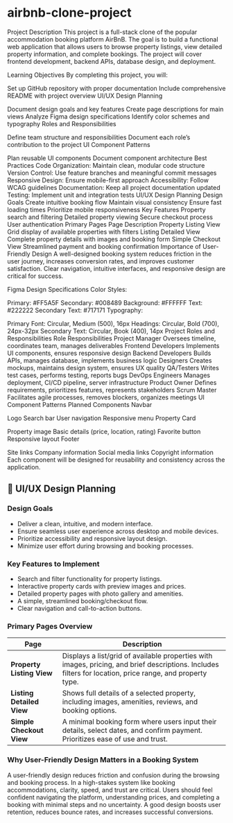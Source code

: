 # airbnb-clone-project

Project Description
This project is a full-stack clone of the popular accommodation booking platform AirBnB. The goal is to build a functional web application that allows users to browse property listings, view detailed property information, and complete bookings. The project will cover frontend development, backend APIs, database design, and deployment.

Learning Objectives
By completing this project, you will:

Set up GitHub repository with proper documentation
Include comprehensive README with project overview
UI/UX Design Planning

Document design goals and key features
Create page descriptions for main views
Analyze Figma design specifications
Identify color schemes and typography
Roles and Responsibilities

Define team structure and responsibilities
Document each role’s contribution to the project
UI Component Patterns

Plan reusable UI components
Document component architecture
Best Practices
Code Organization: Maintain clean, modular code structure
Version Control: Use feature branches and meaningful commit messages
Responsive Design: Ensure mobile-first approach
Accessibility: Follow WCAG guidelines
Documentation: Keep all project documentation updated
Testing: Implement unit and integration tests
UI/UX Design Planning
Design Goals
Create intuitive booking flow
Maintain visual consistency
Ensure fast loading times
Prioritize mobile responsiveness
Key Features
Property search and filtering
Detailed property viewing
Secure checkout process
User authentication
Primary Pages
Page Description
Property Listing View Grid display of available properties with filters
Listing Detailed View Complete property details with images and booking form
Simple Checkout View Streamlined payment and booking confirmation
Importance of User-Friendly Design
A well-designed booking system reduces friction in the user journey, increases conversion rates, and improves customer satisfaction. Clear navigation, intuitive interfaces, and responsive design are critical for success.

Figma Design Specifications
Color Styles:

Primary: #FF5A5F
Secondary: #008489
Background: #FFFFFF
Text: #222222
Secondary Text: #717171
Typography:

Primary Font: Circular, Medium (500), 16px
Headings: Circular, Bold (700), 24px-32px
Secondary Text: Circular, Book (400), 14px
Project Roles and Responsibilities
Role Responsibilities
Project Manager Oversees timeline, coordinates team, manages deliverables
Frontend Developers Implements UI components, ensures responsive design
Backend Developers Builds APIs, manages database, implements business logic
Designers Creates mockups, maintains design system, ensures UX quality
QA/Testers Writes test cases, performs testing, reports bugs
DevOps Engineers Manages deployment, CI/CD pipeline, server infrastructure
Product Owner Defines requirements, prioritizes features, represents stakeholders
Scrum Master Facilitates agile processes, removes blockers, organizes meetings
UI Component Patterns
Planned Components
Navbar

Logo
Search bar
User navigation
Responsive menu
Property Card

Property image
Basic details (price, location, rating)
Favorite button
Responsive layout
Footer

Site links
Company information
Social media links
Copyright information
Each component will be designed for reusability and consistency across the application.

## 🎨 UI/UX Design Planning

### Design Goals

- Deliver a clean, intuitive, and modern interface.
- Ensure seamless user experience across desktop and mobile devices.
- Prioritize accessibility and responsive layout design.
- Minimize user effort during browsing and booking processes.

### Key Features to Implement

- Search and filter functionality for property listings.
- Interactive property cards with preview images and prices.
- Detailed property pages with photo gallery and amenities.
- A simple, streamlined booking/checkout flow.
- Clear navigation and call-to-action buttons.

### Primary Pages Overview

| Page                      | Description                                                                                                                                               |
| ------------------------- | --------------------------------------------------------------------------------------------------------------------------------------------------------- |
| **Property Listing View** | Displays a list/grid of available properties with images, pricing, and brief descriptions. Includes filters for location, price range, and property type. |
| **Listing Detailed View** | Shows full details of a selected property, including images, amenities, reviews, and booking options.                                                     |
| **Simple Checkout View**  | A minimal booking form where users input their details, select dates, and confirm payment. Prioritizes ease of use and trust.                             |

### Why User-Friendly Design Matters in a Booking System

A user-friendly design reduces friction and confusion during the browsing and booking process. In a high-stakes system like booking accommodations, clarity, speed, and trust are critical. Users should feel confident navigating the platform, understanding prices, and completing a booking with minimal steps and no uncertainty. A good design boosts user retention, reduces bounce rates, and increases successful conversions.
